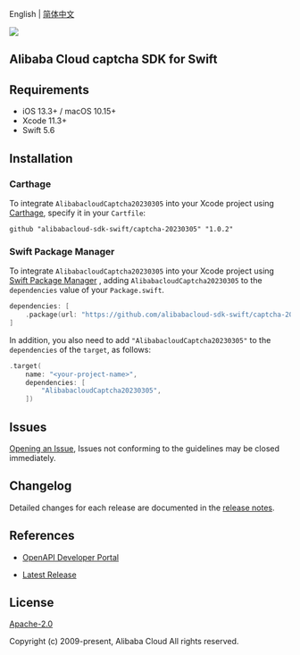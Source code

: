 English | [简体中文](README-CN.md)

![](https://aliyunsdk-pages.alicdn.com/icons/AlibabaCloud.svg)

## Alibaba Cloud captcha SDK for Swift

## Requirements

- iOS 13.3+ / macOS 10.15+
- Xcode 11.3+
- Swift 5.6

## Installation

### Carthage

To integrate `AlibabacloudCaptcha20230305` into your Xcode project using [Carthage](https://github.com/Carthage/Carthage), specify it in your `Cartfile`:

```ogdl
github "alibabacloud-sdk-swift/captcha-20230305" "1.0.2"
```

### Swift Package Manager

To integrate `AlibabacloudCaptcha20230305` into your Xcode project using [Swift Package Manager](https://swift.org/package-manager/) , adding `AlibabacloudCaptcha20230305` to the `dependencies` value of your `Package.swift`.

```swift
dependencies: [
    .package(url: "https://github.com/alibabacloud-sdk-swift/captcha-20230305.git", from: "1.0.2")
]
```

In addition, you also need to add `"AlibabacloudCaptcha20230305"` to the `dependencies` of the `target`, as follows:

```swift
.target(
    name: "<your-project-name>",
    dependencies: [
        "AlibabacloudCaptcha20230305",
    ])
```

## Issues

[Opening an Issue](https://github.com/alibabacloud-sdk-swift/captcha-20230305/issues/new), Issues not conforming to the guidelines may be closed immediately.

## Changelog

Detailed changes for each release are documented in the [release notes](./ChangeLog.txt).

## References

* [OpenAPI Developer Portal](https://next.api.alibabacloud.com/home)
- [Latest Release](https://github.com/alibabacloud-sdk-swift/captcha-20230305)

## License

[Apache-2.0](http://www.apache.org/licenses/LICENSE-2.0)

Copyright (c) 2009-present, Alibaba Cloud All rights reserved.
